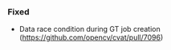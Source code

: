 ### Fixed

- Data race condition during GT job creation
  (<https://github.com/opencv/cvat/pull/7096>)
